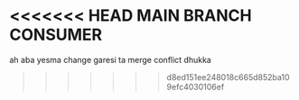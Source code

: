 <<<<<<< HEAD
MAIN BRANCH CONSUMER
=======
ah aba yesma change
garesi
ta merge conflict dhukka
>>>>>>> d8ed151ee248018c665d852ba109efc4030106ef
